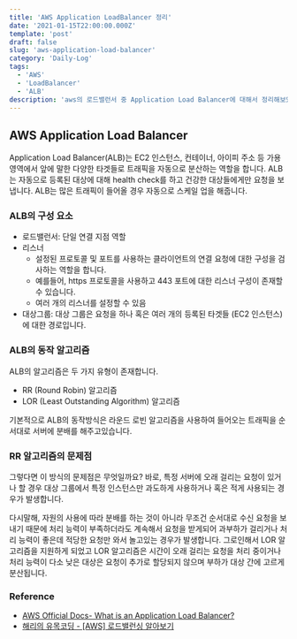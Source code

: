 ```yaml
---
title: 'AWS Application LoadBalancer 정리'
date: '2021-01-15T22:00:00.000Z'
template: 'post'
draft: false
slug: 'aws-application-load-balancer'
category: 'Daily-Log'
tags:
  - 'AWS'
  - 'LoadBalancer'
  - 'ALB'
description: 'aws의 로드밸런서 중 Application Load Balancer에 대해서 정리해보았습니다.'
---
```


## AWS Application Load Balancer

Application Load Balancer(ALB)는 EC2 인스턴스, 컨테이너, 아이피 주소 등 가용 영역에서 앞에 말한 다양한 타겟들로 트래픽을 자동으로 분산하는 역할을 합니다. ALB는 자동으로 등록된 대상에 대해 health check를 하고 건강한 대상들에게만 요청을 보냅니다. ALB는 많은 트래픽이 들어올 경우 자동으로 스케일 업을 해줍니다.

### ALB의 구성 요소

- 로드밸런서: 단일 연결 지점 역할
- 리스너
  - 설정된 프로토콜 및 포트를 사용하는 클라이언트의 연결 요청에 대한 구성을 검사하는 역할을 합니다.
  - 예를들어, https 프로토콜을 사용하고 443 포트에 대한 리스너 구성이 존재할 수 있습니다.
  - 여러 개의 리스너를 설정할 수 있음
- 대상그룹: 대상 그룹은 요청을 하나 혹은 여러 개의 등록된 타겟들 (EC2 인스턴스)에 대한 경로입니다.

### ALB의 동작 알고리즘

ALB의 알고리즘은 두 가지 유형이 존재합니다.

- RR (Round Robin) 알고리즘
- LOR (Least Outstanding Algorithm) 알고리즘

기본적으로 ALB의 동작방식은 라운드 로빈 알고리즘을 사용하여 들어오는 트래픽을 순서대로 서버에 분배를 해주고있습니다.

### RR 알고리즘의 문제점

그렇다면 이 방식의 문제점은 무엇일까요? 바로, 특정 서버에 오래 걸리는 요청이 있거나 할 경우 대상 그룹에서 특정 인스턴스만 과도하게 사용하거나 혹은 적게 사용되는 경우가 발생합니다.

다시말해, 자원의 사용에 따라 분배를 하는 것이 아니라 무조건 순서대로 수신 요청을 보내기 때문에 처리 능력이 부족하더라도 계속해서 요청을 받게되어 과부하가 걸리거나 처리 능력이 좋은데 적당한 요청만 와서 놀고있는 경우가 발생합니다. 그로인해서 LOR 알고리즘을 지원하게 되었고 LOR 알고리즘은 시간이 오래 걸리는 요청을 처리 중이거나 처리 능력이 다소 낮은 대상은 요청이 추가로 할당되지 않으며 부하가 대상 간에 고르게 분산됩니다.

### Reference

- [AWS Official Docs- What is an Application Load Balancer?
  ](https://docs.aws.amazon.com/elasticloadbalancing/latest/application/introduction.html)
- [해리의 유목코딩 - [AWS] 로드밸런싱 알아보기](https://medium.com/harrythegreat/aws-%EB%A1%9C%EB%93%9C%EB%B0%B8%EB%9F%B0%EC%8B%B1-%EC%95%8C%EC%95%84%EB%B3%B4%EA%B8%B0-9fd0955f859e)
